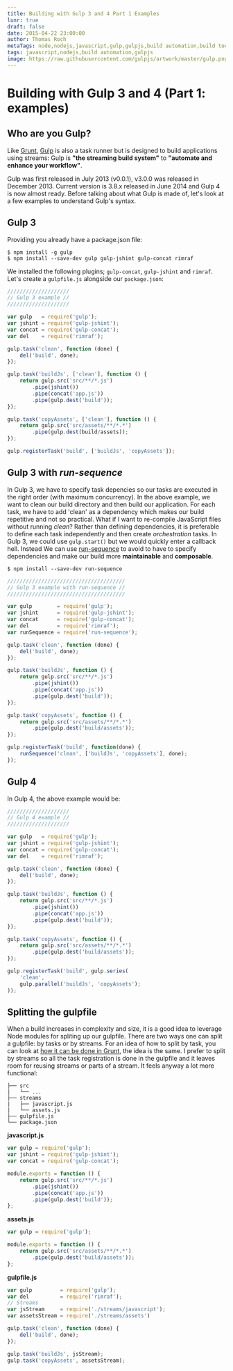 ```yaml
---
title: Building with Gulp 3 and 4 Part 1 Examples
lunr: true
draft: false
date: 2015-04-22 23:00:00
author: Thomas Roch
metaTags: node,nodejs,javascript,gulp,gulpjs,build automation,build tool,streams,task runner,gulp 4
tags: javascript,nodejs,build automation,gulpjs
image: https://raw.githubusercontent.com/gulpjs/artwork/master/gulp.png
---
```



# Building with Gulp 3 and 4 (Part 1: examples)

## Who are you Gulp?

Like [Grunt](/posts/2015/04/18building-with-grunt-part-1/), [Gulp](http://gulpjs.com) is also a task runner but is designed to build applications using streams:
Gulp is __"the streaming build system"__ to __"automate and enhance your workflow"__.

Gulp was first released in July 2013 (v0.0.1), v3.0.0 was released in December 2013. Current version is 3.8.x released in June 2014 and Gulp 4 is now almost ready.
Before talking about what Gulp is made of, let's look at a few examples to understand Gulp's syntax.

## Gulp 3

Providing you already have a package.json file:

    $ npm install -g gulp
    $ npm install --save-dev gulp gulp-jshint gulp-concat rimraf

We installed the following plugins; `gulp-concat`, `gulp-jshint` and `rimraf`.
Let's create a `gulpfile.js` alongside our `package.json`:

```javascript
////////////////////
// Gulp 3 example //
////////////////////

var gulp   = require('gulp');
var jshint = require('gulp-jshint');
var concat = require('gulp-concat');
var del    = require('rimraf');

gulp.task('clean', function (done) {
    del('build', done);
});

gulp.task('buildJs', ['clean'], function () {
    return gulp.src('src/**/*.js')
        .pipe(jshint())
        .pipe(concat('app.js'))
        .pipe(gulp.dest('build'));
});

gulp.task('copyAssets', ['clean'], function () {
    return gulp.src('src/assets/**/*.*')
        .pipe(gulp.dest(build/assets));
});

gulp.registerTask('build', ['buildJs', 'copyAssets']);
```

## Gulp 3 with _run-sequence_

In Gulp 3, we have to specify task depencies so our tasks are executed in the right order (with maximum concurrency). In the above example, we want to clean our build
directory and then build our application. For each task, we have to add 'clean' as a dependency which makes our build repetitive and not so practical. What if
I want to re-compile JavaScript files without running _clean_? Rather than defining dependencies, it is preferable to define each task independently and then create _orchestration_
tasks. In Gulp 3, we could use `gulp.start()` but we would quickly enter a callback hell. Instead We can use [run-sequence](https://www.npmjs.com/package/run-sequence)
to avoid to have to specify dependencies and make our build more **maintainable** and **composable**.

    $ npm install --save-dev run-sequence


```javascript
//////////////////////////////////////
// Gulp 3 example with run-sequence //
//////////////////////////////////////

var gulp        = require('gulp');
var jshint      = require('gulp-jshint');
var concat      = require('gulp-concat');
var del         = require('rimraf');
var runSequence = require('run-sequence');

gulp.task('clean', function (done) {
    del('build', done);
});

gulp.task('buildJs', function () {
    return gulp.src('src/**/*.js')
        .pipe(jshint())
        .pipe(concat('app.js'))
        .pipe(gulp.dest('build'));
});

gulp.task('copyAssets', function () {
    return gulp.src('src/assets/**/*.*')
        .pipe(gulp.dest('build/assets'));
});

gulp.registerTask('build', function(done) {
    runSequence('clean', ['buildJs', 'copyAssets'], done);
});
```

## Gulp 4

In Gulp 4, the above example would be:

```javascript
////////////////////
// Gulp 4 example //
////////////////////

var gulp   = require('gulp');
var jshint = require('gulp-jshint');
var concat = require('gulp-concat');
var del    = require('rimraf');

gulp.task('clean', function (done) {
    del('build', done);
});

gulp.task('buildJs', function () {
    return gulp.src('src/**/*.js')
        .pipe(jshint())
        .pipe(concat('app.js'))
        .pipe(gulp.dest('build'));
});

gulp.task('copyAssets', function () {
    return gulp.src('src/assets/**/*.*')
        .pipe(gulp.dest('build/assets'));
});

gulp.registerTask('build', gulp.series(
    'clean',
    gulp.parallel('buildJs', 'copyAssets');
));
```

## Splitting the gulpfile

When a build increases in complexity and size, it is a good idea to leverage Node modules for spliting up our gulpfile. There are two ways one can split
a gulpfile: by tasks or by streams. For an idea of how to split by task, you can look at [how it can be done in Grunt](/posts/2015/04/18building-with-grunt-part-1/),
the idea is the same. I prefer to split by streams so all the task registration is done in the gulpfile and it leaves room for reusing streams or parts of a stream.
It feels anyway a lot more functional:

```
├── src
|   └── ...
├── streams
|   ├── javascript.js
|   └── assets.js
├── gulpfile.js
└── package.json
```

__javascript.js__


```javascript
var gulp = require('gulp');
var jshint = require('gulp-jshint');
var concat = require('gulp-concat');

module.exports = function () {
    return gulp.src('src/**/*.js')
        .pipe(jshint())
        .pipe(concat('app.js'))
        .pipe(gulp.dest('build'));
};
```

__assets.js__


```javascript
var gulp = require('gulp');

module.exports = function () {
    return gulp.src('src/assets/**/*.*')
        .pipe(gulp.dest('build/assets'));
};
```

__gulpfile.js__


```javascript
var gulp         = require('gulp');
var del          = require('rimraf');
// Streams
var jsStream     = require('./streams/javascript');
var assetsStream = require('./streams/assets')

gulp.task('clean', function (done) {
    del('build', done);
});

gulp.task('buildJs', jsStream);
gulp.task('copyAssets', assetsStream);
```
